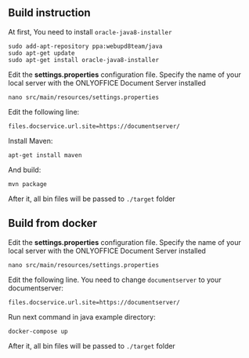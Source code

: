 ## Build instruction

At first, You need to install `oracle-java8-installer`

```
sudo add-apt-repository ppa:webupd8team/java
sudo apt-get update
sudo apt-get install oracle-java8-installer
```

Edit the **settings.properties** configuration file. Specify the name of your local server with the ONLYOFFICE Document Server installed

```
nano src/main/resources/settings.properties
```

Edit the following line:

```
files.docservice.url.site=https://documentserver/
```

Install Maven:

```
apt-get install maven
```

And build:

```
mvn package
```

After it, all bin files will be passed to `./target` folder

## Build from docker
Edit the **settings.properties** configuration file. Specify the name of your local server with the ONLYOFFICE Document Server installed

```
nano src/main/resources/settings.properties
```

Edit the following line. You need to change `documentserver` to your documentserver:

```
files.docservice.url.site=https://documentserver/
```

Run next command in java example directory:
```
docker-compose up
```
After it, all bin files will be passed to `./target` folder
